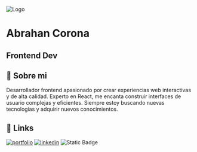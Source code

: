 
![Logo](https://i.pinimg.com/564x/d8/1b/ae/d81baeb463fe76a14d6b22b69712868a.jpg)
# Abrahan Corona
## Frontend Dev


## 🚀 Sobre mi
Desarrollador frontend apasionado por crear experiencias web interactivas y de alta calidad. Experto en React, me encanta construir interfaces de usuario complejas y eficientes. Siempre estoy buscando nuevas tecnologías y adquirir nuevos conocimientos.

## 🔗 Links
[![portfolio](https://img.shields.io/badge/my_portfolio-000?style=for-the-badge&logo=ko-fi&logoColor=white)](https://katherineoelsner.com/)
[![linkedin](https://img.shields.io/badge/linkedin-0A66C2?style=for-the-badge&logo=linkedin&logoColor=white)](https://www.linkedin.com/)
![Static Badge](https://img.shields.io/badge/curriculum%20vitae-red?style=for-the-badge&link=https%3A%2F%2Fdrive.google.com%2Ffile%2Fd%2F1hmRpnPt0S6oog9ta7eybBJkZcbmH9kIa%2Fview%3Fusp%3Ddrive_link)




